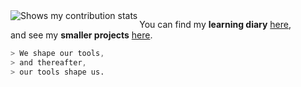 <img align="left" src="https://streak-stats.demolab.com/?user=Kr33L&theme=github-dark&hide_border=true&border_radius=45&width=120" alt="Shows my contribution stats" />

You can find my **learning diary** [here](https://github.com/Kr33L/learning-diary/),<br>
and see my **smaller projects** [here](https://kr33l.github.io/small-projects/).


```css
> We shape our tools,
> and thereafter,
> our tools shape us.
```
